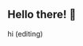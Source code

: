 ## Hello there! 👋
hi (editing)
<!--
**emirick72/emirick72** is a ✨ _special_ ✨ repository because its `README.md` (this file) appears on your GitHub profile.

Here are some ideas to get you started:

- 🔭 I’m currently working on my Bachelor's degree in Computer Science!
- 🌱 I’m currently learning Linux/Unix!
- 👯 I’m looking to collaborate on ...
- 🤔 I’m looking for help with ...
- 💬 Ask me about nerdy things (I especially like FNAF).
- 📫 How to reach me: My IG is @emi.jewell26
- 😄 Pronouns: she/her/hers
- ⚡ Fun fact: I have lived in three different states and moved nine times in a little over the past decade.
-->
